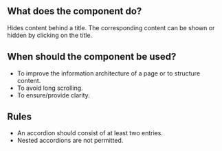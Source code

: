 ## What does the component do?
Hides content behind a title. The corresponding content can be shown or hidden by clicking on the title.

## When should the component be used? 
* To improve the information architecture of a page or to structure content.
* To avoid long scrolling.
* To ensure/provide clarity.

## Rules
* An accordion should consist of at least two entries.
* Nested accordions are not permitted.